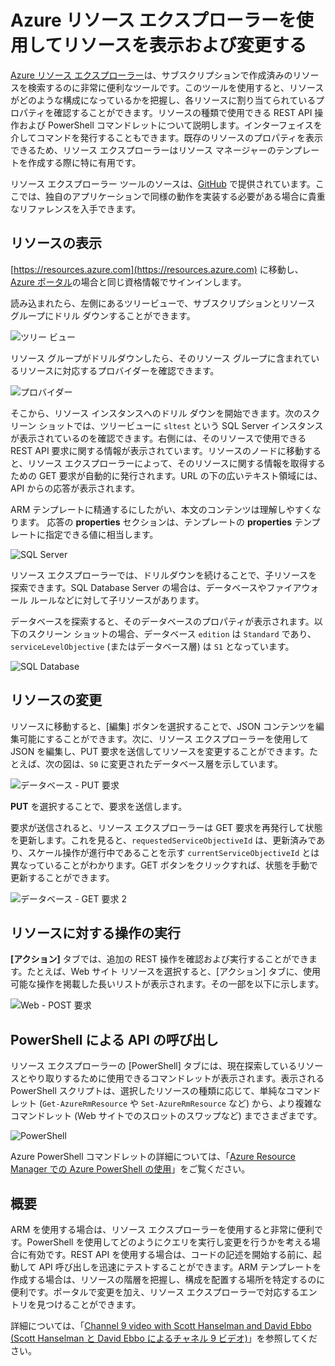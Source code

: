 <properties
   pageTitle="Azure リソース エクスプローラー | Microsoft Azure"
   description="Azure リソース エクスプローラーについて説明すると共に、Azure リソース エクスプローラーから Azure リソース マネージャーを介してデプロイを表示し更新する方法についても示します。"
   services="azure-resource-manager"
   documentationCenter="na"
   authors="stuartleeks"
   manager="ankodu"
   editor=""/>

<tags
   ms.service="azure-resource-manager"
   ms.devlang="na"
   ms.topic="article"
   ms.tgt_pltfrm="na"
   ms.workload="na"
   ms.date="05/16/2016"
   ms.author="stuartle;tomfitz"/>

# Azure リソース エクスプローラーを使用してリソースを表示および変更する
[Azure リソース エクスプローラー](https://resources.azure.com)は、サブスクリプションで作成済みのリソースを検索するのに非常に便利なツールです。このツールを使用すると、リソースがどのような構成になっているかを把握し、各リソースに割り当てられているプロパティを確認することができます。リソースの種類で使用できる REST API 操作および PowerShell コマンドレットについて説明します。インターフェイスを介してコマンドを発行することもできます。既存のリソースのプロパティを表示できるため、リソース エクスプローラーはリソース マネージャーのテンプレートを作成する際に特に有用です。

リソース エクスプローラー ツールのソースは、[GitHub](https://github.com/projectkudu/ARMExplorer) で提供されています。ここでは、独自のアプリケーションで同様の動作を実装する必要がある場合に貴重なリファレンスを入手できます。

## リソースの表示
[https://resources.azure.com](https://resources.azure.com) に移動し、[Azure ポータル](https://portal.azure.com)の場合と同じ資格情報でサインインします。

読み込まれたら、左側にあるツリービューで、サブスクリプションとリソース グループにドリル ダウンすることができます。

![ツリー ビュー](./media/resource-manager-resource-explorer/are-01-treeview.png)

リソース グループがドリルダウンしたら、そのリソース グループに含まれているリソースに対応するプロバイダーを確認できます。

![プロバイダー](./media/resource-manager-resource-explorer/are-02-treeview-providers.png)

そこから、リソース インスタンスへのドリル ダウンを開始できます。次のスクリーン ショットでは、ツリービューに `sltest` という SQL Server インスタンスが表示されているのを確認できます。右側には、そのリソースで使用できる REST API 要求に関する情報が表示されています。リソースのノードに移動すると、リソース エクスプローラーによって、そのリソースに関する情報を取得するための GET 要求が自動的に発行されます。URL の下の広いテキスト領域には、API からの応答が表示されます。

ARM テンプレートに精通するにしたがい、本文のコンテンツは理解しやすくなります。 応答の **properties** セクションは、テンプレートの **properties** テンプレートに指定できる値に相当します。

![SQL Server](./media/resource-manager-resource-explorer/are-03-sqlserver-with-response.png)

リソース エクスプローラーでは、ドリルダウンを続けることで、子リソースを探索できます。SQL Database Server の場合は、データベースやファイアウォール ルールなどに対して子リソースがあります。

データベースを探索すると、そのデータベースのプロパティが表示されます。以下のスクリーン ショットの場合、データベース `edition` は `Standard` であり、`serviceLevelObjective` (またはデータベース層) は `S1` となっています。

![SQL Database](./media/resource-manager-resource-explorer/are-04-database-get.png)

## リソースの変更

リソースに移動すると、[編集] ボタンを選択することで、JSON コンテンツを編集可能にすることができます。次に、リソース エクスプローラーを使用して JSON を編集し、PUT 要求を送信してリソースを変更することができます。たとえば、次の図は、`S0` に変更されたデータベース層を示しています。

![データベース - PUT 要求](./media/resource-manager-resource-explorer/are-05-database-put.png)

**PUT** を選択することで、要求を送信します。

要求が送信されると、リソース エクスプローラーは GET 要求を再発行して状態を更新します。これを見ると、`requestedServiceObjectiveId` は、更新済みであり、スケール操作が進行中であることを示す `currentServiceObjectiveId` とは異なっていることがわかります。GET ボタンをクリックすれば、状態を手動で更新することができます。

![データベース - GET 要求 2](./media/resource-manager-resource-explorer/are-06-database-get2.png)

## リソースに対する操作の実行

**[アクション]** タブでは、追加の REST 操作を確認および実行することができます。たとえば、Web サイト リソースを選択すると、[アクション] タブに、使用可能な操作を掲載した長いリストが表示されます。その一部を以下に示します。

![Web - POST 要求](./media/resource-manager-resource-explorer/are-web-post.png)

## PowerShell による API の呼び出し
リソース エクスプローラーの [PowerShell] タブには、現在探索しているリソースとやり取りするために使用できるコマンドレットが表示されます。表示される PowerShell スクリプトは、選択したリソースの種類に応じて、単純なコマンドレット (`Get-AzureRmResource` や `Set-AzureRmResource` など) から、より複雑なコマンドレット (Web サイトでのスロットのスワップなど) までさまざまです。

![PowerShell](./media/resource-manager-resource-explorer/are-07-powershell.png)

Azure PowerShell コマンドレットの詳細については、「[Azure Resource Manager での Azure PowerShell の使用](powershell-azure-resource-manager.md)」をご覧ください。

## 概要
ARM を使用する場合は、リソース エクスプローラーを使用すると非常に便利です。PowerShell を使用してどのようにクエリを実行し変更を行うかを考える場合に有効です。REST API を使用する場合は、コードの記述を開始する前に、起動して API 呼び出しを迅速にテストすることができます。ARM テンプレートを作成する場合は、リソースの階層を把握し、構成を配置する場所を特定するのに便利です。ポータルで変更を加え、リソース エクスプローラーで対応するエントリを見つけることができます。

詳細については、「[Channel 9 video with Scott Hanselman and David Ebbo (Scott Hanselman と David Ebbo によるチャネル 9 ビデオ)](https://channel9.msdn.com/Shows/Azure-Friday/Azure-Resource-Manager-Explorer-with-David-Ebbo)」を参照してください。

<!---HONumber=AcomDC_0518_2016-->
